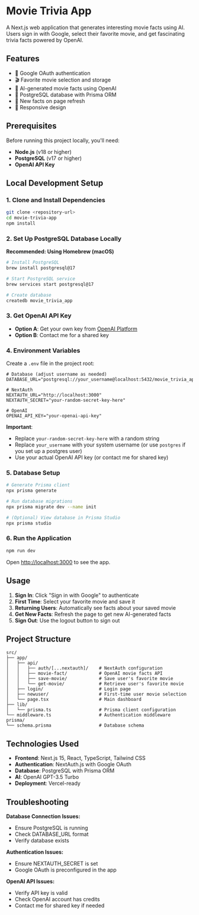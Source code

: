# Movie Trivia App

A Next.js web application that generates interesting movie facts using AI. Users sign in with Google, select their favorite movie, and get fascinating trivia facts powered by OpenAI.

## Features

- 🔐 Google OAuth authentication
- 🎬 Favorite movie selection and storage
- 🤖 AI-generated movie facts using OpenAI
- 💾 PostgreSQL database with Prisma ORM
- 🔄 New facts on page refresh
- 📱 Responsive design

## Prerequisites

Before running this project locally, you'll need:

- **Node.js** (v18 or higher)
- **PostgreSQL** (v17 or higher)
- **OpenAI API Key**

## Local Development Setup

### 1. Clone and Install Dependencies

```bash
git clone <repository-url>
cd movie-trivia-app
npm install
```

### 2. Set Up PostgreSQL Database Locally

**Recommended: Using Homebrew (macOS)**

```bash
# Install PostgreSQL
brew install postgresql@17

# Start PostgreSQL service
brew services start postgresql@17

# Create database
createdb movie_trivia_app
```

### 3. Get OpenAI API Key

- **Option A**: Get your own key from [OpenAI Platform](https://platform.openai.com/api-keys)
- **Option B**: Contact me for a shared key

### 4. Environment Variables

Create a `.env` file in the project root:

```env
# Database (adjust username as needed)
DATABASE_URL="postgresql://your_username@localhost:5432/movie_trivia_app"

# NextAuth
NEXTAUTH_URL="http://localhost:3000"
NEXTAUTH_SECRET="your-random-secret-key-here"

# OpenAI
OPENAI_API_KEY="your-openai-api-key"
```

**Important**:

- Replace `your-random-secret-key-here` with a random string
- Replace `your_username` with your system username (or use `postgres` if you set up a postgres user)
- Use your actual OpenAI API key (or contact me for shared key)

### 5. Database Setup

```bash
# Generate Prisma client
npx prisma generate

# Run database migrations
npx prisma migrate dev --name init

# (Optional) View database in Prisma Studio
npx prisma studio
```

### 6. Run the Application

```bash
npm run dev
```

Open [http://localhost:3000](http://localhost:3000) to see the app.

## Usage

1. **Sign In**: Click "Sign in with Google" to authenticate
2. **First Time**: Select your favorite movie and save it
3. **Returning Users**: Automatically see facts about your saved movie
4. **Get New Facts**: Refresh the page to get new AI-generated facts
5. **Sign Out**: Use the logout button to sign out

## Project Structure

```
src/
├── app/
│   ├── api/
│   │   ├── auth/[...nextauth]/    # NextAuth configuration
│   │   ├── movie-fact/            # OpenAI movie facts API
│   │   ├── save-movie/            # Save user's favorite movie
│   │   └── get-movie/             # Retrieve user's favorite movie
│   ├── login/                     # Login page
│   ├── newuser/                   # First-time user movie selection
│   └── page.tsx                   # Main dashboard
├── lib/
│   └── prisma.ts                  # Prisma client configuration
└── middleware.ts                  # Authentication middleware
prisma/
└── schema.prisma                  # Database schema
```

## Technologies Used

- **Frontend**: Next.js 15, React, TypeScript, Tailwind CSS
- **Authentication**: NextAuth.js with Google OAuth
- **Database**: PostgreSQL with Prisma ORM
- **AI**: OpenAI GPT-3.5 Turbo
- **Deployment**: Vercel-ready

## Troubleshooting

**Database Connection Issues:**

- Ensure PostgreSQL is running
- Check DATABASE_URL format
- Verify database exists

**Authentication Issues:**

- Ensure NEXTAUTH_SECRET is set
- Google OAuth is preconfigured in the app

**OpenAI API Issues:**

- Verify API key is valid
- Check OpenAI account has credits
- Contact me for shared key if needed
